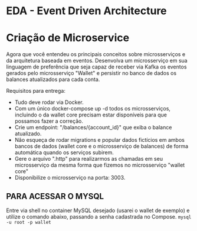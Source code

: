 # EDA - Event Driven Architecture

# Criação de Microservice

Agora que você entendeu os principais conceitos sobre microsserviços e da arquitetura baseada em eventos. Desenvolva um microsserviço em sua linguagem de preferência que seja capaz de receber via Kafka os eventos gerados pelo microsserviço "Wallet" e persistir no banco de dados os balances atualizados para cada conta.


Requisitos para entrega:
- Tudo deve rodar via Docker.
- Com um único docker-compose up -d todos os microsserviços, incluindo o da wallet core precisam estar disponíveis para que possamos fazer a correção.
- Crie um endpoint: "/balances/{account_id}" que exiba o balance atualizado.
- Não esqueça de rodar migrations e popular dados fictícios em ambos bancos de dados (wallet core e o microsserviço de balances) de forma automática quando os serviços subirem.
- Gere o arquivo ".http" para realizarmos as chamadas em seu microsserviço da mesma forma que fizemos no microsserviço "wallet core"
- Disponibilize o microsserviço na porta: 3003.

## PARA ACESSAR O MYSQL
Entre via shell no container MySQL desejado (usarei o wallet de exemplo) e utilize o comando abaixo, passando a senha cadastrada no Compose.
`mysql -u root -p wallet`
